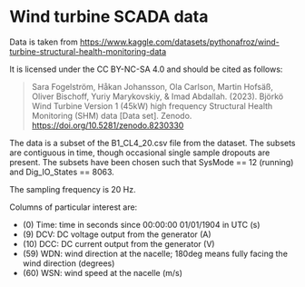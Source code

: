 Wind turbine SCADA data
=======================

Data is taken from <https://www.kaggle.com/datasets/pythonafroz/wind-turbine-structural-health-monitoring-data>

It is licensed under the CC BY-NC-SA 4.0 and should be cited as follows:
  
> Sara Fogelström, Håkan Johansson, Ola Carlson, Martin Hofsäß, Oliver
> Bischoff, Yuriy Marykovskiy, & Imad Abdallah. (2023). Björkö Wind Turbine
> Version 1 (45kW) high frequency Structural Health Monitoring (SHM) data
> [Data set]. Zenodo. <https://doi.org/10.5281/zenodo.8230330>

The data is a subset of the B1_CL4_20.csv file from the dataset. The subsets are
contiguous in time, though occasional single sample dropouts are present. The
subsets have been chosen such that SysMode == 12 (running) and Dig_IO_States ==
8063.

The sampling frequency is 20 Hz.

Columns of particular interest are:

- (0) Time: time in seconds since 00:00:00 01/01/1904 in UTC (s)
- (9) DCV: DC voltage output from the generator (A)
- (10) DCC: DC current output from the generator (V)
- (59) WDN: wind direction at the nacelle; 180deg means fully facing the wind direction (degrees)
- (60) WSN: wind speed at the nacelle (m/s)
